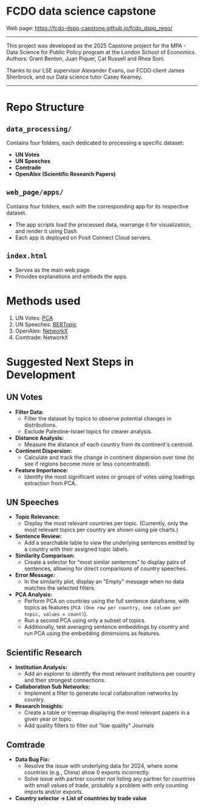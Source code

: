# FCDO data science capstone 
Web page: https://fcdo-dspp-capstone.github.io/fcdo_dspp_repo/

----------------------------
This project was developed as the 2025 Capstone project for the MPA - Data Science for Public Policy program at the London School of Economics.  
Authors: Grant Benton, Juan Piquer, Cat Russell and Rhea Soni.

Thanks to our LSE supervisor Alexander Evans, our FCDO client James Sherbrock, and our Data science tutor Casey Kearney.
  
----------------------------

# Repo Structure

## `data_processing/`
Contains four folders, each dedicated to processing a specific dataset:
- **UN Votes**  
- **UN Speeches**  
- **Comtrade**  
- **OpenAlex (Scientific Research Papers)**  

## `web_page/apps/`
Contains four folders, each with the corresponding app for its respective dataset.
- The app scripts load the processed data, rearrange it for visualization, and render it using Dash.
- Each app is deployed on Posit Connect Cloud servers.

## `index.html`
- Serves as the main web page.
- Provides explanations and embeds the apps.
  
# Methods used
1. UN Votes: [PCA](https://scikit-learn.org/stable/modules/generated/sklearn.decomposition.PCA.html)  
2. UN Speeches: [BERTopic](https://maartengr.github.io/BERTopic/index.html)  
3. OpenAlex: [NetworkX](https://networkx.org)  
4. Comtrade: NetworkX 


# Suggested Next Steps in Development

## UN Votes
- **Filter Data:**  
  - Filter the dataset by topics to observe potential changes in distributions.  
  - Exclude Palestine-Israel topics for clearer analysis.  
- **Distance Analysis:**  
  - Measure the distance of each country from its continent's centroid.  
- **Continent Dispersion:**  
  - Calculate and track the change in continent dispersion over time (to see if regions become more or less concentrated).  
- **Feature Importance:**  
  - Identify the most significant votes or groups of votes using loadings extraction from PCA.

## UN Speeches
- **Topic Relevance:**  
  - Display the most relevant countries per topic. (Currently, only the most relevant topics per country are shown using pie charts.)  
- **Sentence Review:**  
  - Add a searchable table to view the underlying sentences emitted by a country with their assigned topic labels.  
- **Similarity Comparison:**  
  - Create a selector for “most similar sentences” to display pairs of sentences, allowing for direct comparisons of country speeches.  
- **Error Message:**  
  - In the similarity plot, display an "Empty" message when no data matches the selected filters.  
- **PCA Analysis:**  
  - Perform PCA on countries using the full sentence dataframe, with topics as features (`PCA (One row per country, one column per topic, values = count)`).  
  - Run a second PCA using only a subset of topics.  
  - Additionally, test averaging sentence embeddings by country and run PCA using the embedding dimensions as features.

## Scientific Research
- **Institution Analysis:**  
  - Add an explorer to identify the most relevant institutions per country and their strongest connections.
- **Collaboration Sub Networks:**  
  - Implement a filter to generate local collaboration networks by country.  
- **Research Insights:**  
  - Create a table or treemap displaying the most relevant papers in a given year or topic.
  - Add quality filters to filter out "low quality" Journals


## Comtrade
- **Data Bug Fix:**  
  - Resolve the issue with underlying data for 2024, where some countries (e.g., China) show 0 exports incorrectly.  
  - Solve issue with partner counter not listing any partner for countries with small values of trade, probably a problem with only counting imports and/or exports.
- **Country selector -> List of countries by trade value**

